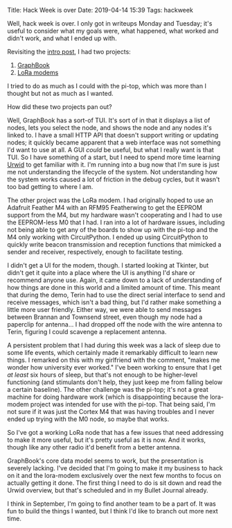 Title: Hack Week is over
Date: 2019-04-14 15:39
Tags: hackweek

Well, hack week is over. I only got in writeups Monday and Tuesday;
it's useful to consider what my goals were, what happened, what worked
and didn't work, and what I ended up with.

Revisiting the [intro post](/posts/2019/04/08/hack-week-day-1/), I had
two projects:

1. [GraphBook](https://github.com/kisom/graphbook)
2. [LoRa modems](https://github.com/kisom/lora-modem)

I tried to do as much as I could with the pi-top, which was more than I
thought but not as much as I wanted.

How did these two projects pan out?

Well, GraphBook has a sort-of TUI. It's sort of in that it displays a
list of nodes, lets you select the node, and shows the node and any
nodes it's linked to. I have a small HTTP API that doesn't support
writing or updating nodes; it quickly became apparent that a web
interface was not something I'd want to use at all. A GUI *could* be
useful, but what I really want is that TUI. So I have something of a
start, but I need to spend more time learning [Urwid](http://urwid.org/)
to get familiar with it. I'm running into a bug now that I'm sure is
just me not understanding the lifecycle of the system. Not understanding
how the system works caused a lot of friction in the debug cycles, but
it wasn't too bad getting to where I am.

The other project was the LoRa modem. I had originally hoped to use an
Adafruit Feather M4 with an RFM95 Featherwing to get the EEPROM support
from the M4, but my hardware wasn't cooperating and I had to use the
EEPROM-less M0 that I had.  I ran into a lot of hardware issues,
including not being able to get any of the boards to show up with the
pi-top and the M4 only working with CircuitPython.  I ended up using
CircuitPython to quickly write beacon transmission and reception
functions that mimicked a sender and receiver, respectively, enough
to facilitate testing.

I didn't get a UI for the modem, though. I started looking at Tkinter,
but didn't get it quite into a place where the UI is anything I'd share
or recommend anyone use. Again, it came down to a lack of understanding
of how things are done in this world and a limited amount of time. This
meant that during the demo, Terin had to use the direct serial interface
to send and receive messages, which isn't a bad thing, but I'd rather
make something a little more user friendly. Either way, we were able to
send messages between Brannan and Townsend street, even though my node
had a paperclip for antenna... I had dropped off the node with the wire
antenna to Terin, figuring I could scavenge a replacement antenna.

A persistent problem that I had during this week was a lack of sleep due
to some life events, which certainly made it remarkably difficult to
learn new things. I remarked on this with my girlfriend with the
comment, "makes me wonder how university ever worked." I've been working
to ensure that I get *at least* six hours of sleep, but that's not
enough to be higher-level functioning (and stimulants don't help, they
just keep me from falling below a certain baseline). The other challenge
was the pi-top; it's not a great machine for doing hardware work (which
is disappointing because the lora-modem project was intended for use
with the pi-top. That being said, I'm not sure if it was just the Cortex
M4 that was having troubles and I never ended up trying with the M0 node,
so maybe that works.

So I've got a working LoRa node that has a few issues that need
addressing to make it more useful, but it's pretty useful as it is
now. And it works, though like any other radio it'd benefit from a
better antenna.

GraphBook's core data model seems to work, but the presentation is
severely lacking. I've decided that I'm going to make it my business to
hack on it and the lora-modem exclusively over the next few months to
focus on actually getting it done. The first thing I need to do is sit
down and read the Urwid overview, but that's scheduled and in my Bullet
Journal already.

I think in September, I'm going to find another team to be a part of. It
was fun to build the things I wanted, but I think I'd like to branch out
more next time.
